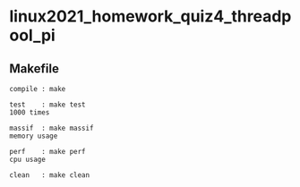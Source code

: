 # linux2021_homework_quiz4_threadpool_pi

## Makefile


```
compile : make

test    : make test
1000 times 

massif  : make massif
memory usage

perf    : make perf
cpu usage

clean   : make clean
```
